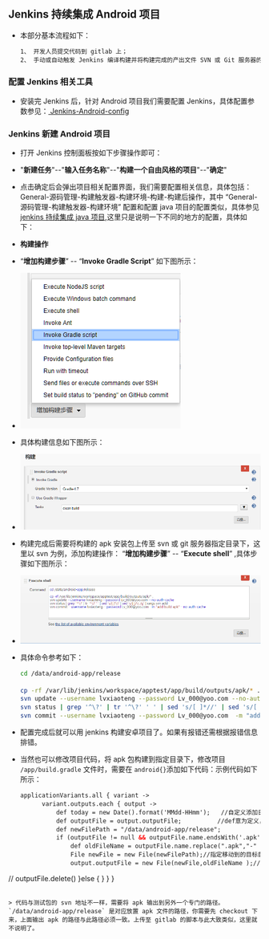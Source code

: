 ## Jenkins 持续集成 Android 项目

- 本部分基本流程如下：

  ```bash
  1、 开发人员提交代码到 gitlab 上；
  2、 手动或自动触发 Jenkins 编译构建并将构建完成的产出文件 SVN 或 Git 服务器的指定目录下；
  ```

### 配置 Jenkins 相关工具

- 安装完 Jenkins 后，针对 Android 项目我们需要配置 Jenkins，具体配置参数参见：[ Jenkins-Android-config ](../Jenkins/jenkins-android-config.md)


### Jenkins 新建 Android 项目
- 打开 Jenkins 控制面板按如下步骤操作即可：
- "**新建任务**"--"**输入任务名称**"--"**构建一个自由风格的项目**"--"**确定**"
- 点击确定后会弹出项目相关配置界面，我们需要配置相关信息，具体包括： General-源码管理-构建触发器-构建环境-构建-构建后操作，其中 “General-源码管理-构建触发器-构建环境” 配置和配置 java 项目的配置类似，具体参见 [ jenkins 持续集成 java 项目](../CI/ci-java-war-project-config.md),这里只是说明一下不同的地方的配置，具体如下：

- **构建操作**
- “**增加构建步骤**” -- “**Invoke Gradle Script**” 如下图所示：
- ![jenkins-android-c](../images/jenkins-android-c.png "jenkins gradle 配置")

- 具体构建信息如下图所示：
- ![jenkins-android-d](../images/jenkins-android-d.png "jenkins gradle 构建")

- 构建完成后需要将构建的 apk 安装包上传至 svn 或 git 服务器指定目录下，这里以 svn 为例，添加构建操作： “**增加构建步骤**” -- “**Execute shell**” ,具体步骤如下图所示：
- ![jenkins-android-e](../images/jenkins-android-e.png "Jenkins 构建步骤")

- 具体命令参考如下：

  ```bash
  cd /data/android-app/release

  cp -rf /var/lib/jenkins/workspace/apptest/app/build/outputs/apk/* .
  svn update --username lvxiaoteng --password Lv_000@yoo.com --no-auth-cache
  svn status | grep '^\?' | tr '^\?' ' ' | sed 's/[ ]*//' | sed 's/[ ]/\\ /g' | xargs svn add
  svn commit --username lvxiaoteng --password Lv_000@yoo.com  -m "add build apk" --no-auth-cache
  ```

- 配置完成后就可以用 jenkins 构建安卓项目了。如果有报错还需根据报错信息排错。

- 当然也可以修改项目代码，将 apk 包构建到指定目录下，修改项目 `/app/build.gradle`  文件时，需要在 `android{}`添加如下代码：示例代码如下所示：

  ```xml
  applicationVariants.all { variant ->
        variant.outputs.each { output ->
            def today = new Date().format('MMdd-HHmm');   //自定义添加日期
            def outputFile = output.outputFile;          //def意为定义，其实你可以把它当做String outputFile = output.outputFile这样来理解
            def newFilePath = "/data/android-app/release";
            if (outputFile != null && outputFile.name.endsWith('.apk')) {
                def oldFileName = outputFile.name.replace(".apk","-" + defaultConfig.versionName + ".apk");//replace方法，将原本的xxx-release.apk更名为xxx-release-0802-1212-v1.0.0.apk这样的apk命名
                File newFile = new File(newFilePath);//指定移动到的目标目录
                output.outputFile = new File(newFile,oldFileName );//创建并生成目标目录
//              outputFile.delete()
            }else {
            }
        }
    }
  ```

  > 代码与测试包的 svn 地址不一样，需要将 apk 输出到另外一个专门的路径。 `/data/android-app/release` 是对应放置 apk 文件的路径，你需要先 checkout 下来，上面输出 apk 的路径与此路径必须一致。上传至 gitlab 的脚本与此大致类似，这里就不说明了。

